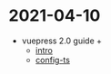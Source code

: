 # 2021-04-10

- vuepress 2.0 guide +
  - [intro](../../fw/vuepress/intro.md)
  - [config-ts](../../fw/vuepress/config-ts.md)
